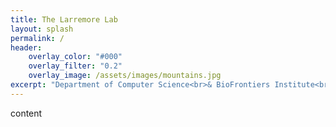 ```yaml
---
title: The Larremore Lab
layout: splash
permalink: /
header:
    overlay_color: "#000"
    overlay_filter: "0.2"
    overlay_image: /assets/images/mountains.jpg
excerpt: "Department of Computer Science<br>& BioFrontiers Institute<br>University of Colorado Boulder."
---
```


content